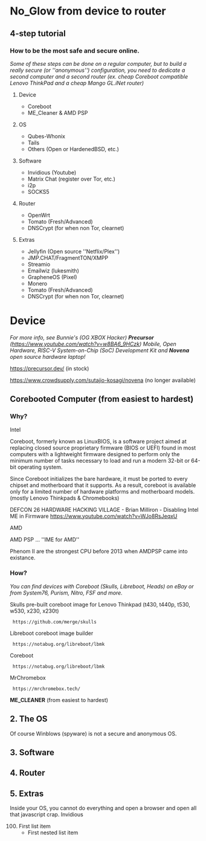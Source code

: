 # No_Glow from device to router

## 4-step tutorial

### How to be the most safe and secure online.

*Some of these steps can be done on a regular computer, but to build a really secure (or ''anonymous'') configuration, you need to dedicate a second computer and a second router (ex. cheap Coreboot compatible Lenovo ThinkPad and a cheap Mango GL.iNet router)*

1. Device
     - Coreboot
     - ME_Cleaner & AMD PSP

2. OS
     - Qubes-Whonix
     - Tails
     - Others (Open or HardenedBSD, etc.)
  
3. Software
     - Invidious (Youtube)
     - Matrix Chat (register over Tor, etc.)
     - i2p
     - SOCKS5

4. Router
     - OpenWrt
     - Tomato (Fresh/Advanced)
     - DNSCrypt (for when non Tor, clearnet)

5. Extras
     - Jellyfin (Open source ''Netflix/Plex'')
     - JMP.CHAT/FragmentTON/XMPP
     - Streamio
     - Emailwiz (lukesmith)
     - GrapheneOS (Pixel)
     - Monero
     - Tomato (Fresh/Advanced)
     - DNSCrypt (for when non Tor, clearnet)



# **Device**

*For more info, see Bunnie's (OG XBOX Hacker) **Precursor** (https://www.youtube.com/watch?v=w8BA6_9HCzk) Mobile, Open Hardware, RISC-V System-on-Chip (SoC) Development Kit and **Novena** open source hardware laptop!*

https://precursor.dev/ (in stock)

https://www.crowdsupply.com/sutajio-kosagi/novena (no longer available)

## Corebooted Computer (from easiest to hardest)

### Why?

Intel

Coreboot, formerly known as LinuxBIOS, is a software project aimed at replacing closed source proprietary firmware (BIOS or UEFI) found in most computers with a lightweight firmware designed to perform only the minimum number of tasks necessary to load and run a modern 32-bit or 64-bit operating system.

Since Coreboot initializes the bare hardware, it must be ported to every chipset and motherboard that it supports. As a result, coreboot is available only for a limited number of hardware platforms and motherboard models. (mostly Lenovo Thinkpads & Chromebooks)

DEFCON 26 HARDWARE HACKING VILLAGE - Brian Milliron - Disabling Intel ME in Firmware https://www.youtube.com/watch?v=WJo8RsJeqxU

AMD

AMD PSP ... ''IME for AMD''

Phenom II are the strongest CPU before 2013 when AMDPSP came into existance.

### How?

   *You can find devices with Coreboot (Skulls, Libreboot, Heads) on eBay or from System76, Purism, Nitro, FSF and more.*

Skulls pre-built coreboot image for Lenovo Thinkpad (t430, t440p, t530, w530, x230, x230t)
      
     https://github.com/merge/skulls
      
Libreboot coreboot image builder
      
     https://notabug.org/libreboot/lbmk

Coreboot
     
     https://notabug.org/libreboot/lbmk

MrChromebox

     https://mrchromebox.tech/

**ME_CLEANER** (from easiest to hardest)


## 2. The OS
   Of course Winblows (spyware) is not a secure and anonymous OS.
   
## 3. Software

## 4. Router

## 5. Extras

Inside your OS, you cannot do everything and open a browser and open all that javascript crap. 
Invidious


100. First list item
     - First nested list item
